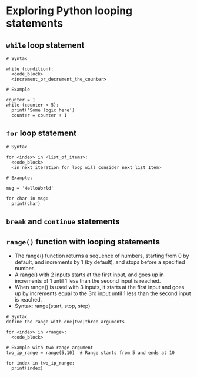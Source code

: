 # Exploring Python looping statements

## `while` loop statement
   ```
   # Syntax

   while (condition):
     <code_block>
     <increment_or_decrement_the_counter>

   # Example
   
   counter = 1
   while (counter < 5):
     print('Some logic here')
     counter = counter + 1
   ```

## `for` loop statement
   ```
   # Syntax

   for <index> in <list_of_items>:
     <code_block>
     <in_next_iteration_for_loop_will_consider_next_list_Item>

   # Example:
   
   msg = 'HelloWorld'

   for char in msg:
     print(char) 
   ```

## `break` and `continue` statements

## `range()` function with looping statements
   - The range() function returns a sequence of numbers, starting from 0 by default, and increments by 1 (by default), and stops before a specified number.
   - A range() with 2 inputs starts at the first input, and goes up in increments of 1 until 1 less than the second input is reached.
   - When range() is used with 3 inputs, it starts at the first input and goes up by increments equal to the 3rd input until 1 less than the second input is reached.
   - Syntax: range(start, stop, step)
   
   ```
   # Syntax
   define the range with one|two|three arguments

   for <index> in <range>:
     <code_block>
   
   # Example with two range argument
   two_ip_range = range(5,10)  # Range starts from 5 and ends at 10

   for index in two_ip_range:
     print(index) 

   ```


